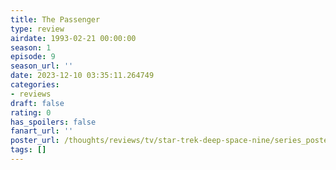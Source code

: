 ```yaml
---
title: The Passenger
type: review
airdate: 1993-02-21 00:00:00
season: 1
episode: 9
season_url: ''
date: 2023-12-10 03:35:11.264749
categories:
- reviews
draft: false
rating: 0
has_spoilers: false
fanart_url: ''
poster_url: /thoughts/reviews/tv/star-trek-deep-space-nine/series_poster.jpg
tags: []
---
```


